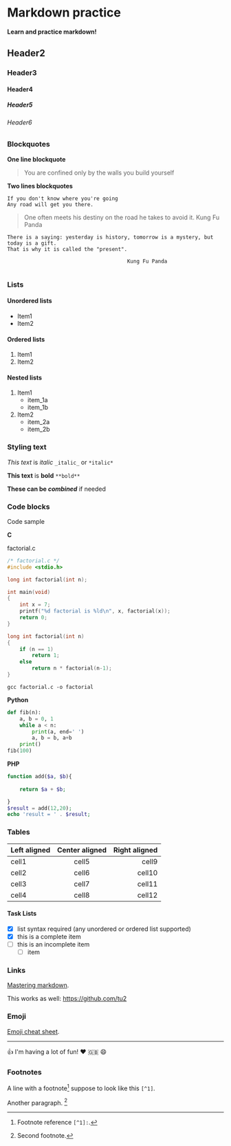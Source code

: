 # Markdown practice
<!-- markdown has comments!
     this is a comment -->

**Learn and practice markdown!**

## Header2
### Header3
#### Header4
##### Header5
###### Header6

### Blockquotes

**One line blockquote**

>You are confined only by the walls you build yourself

**Two lines blockquotes**

```
If you don't know where you're going
Any road will get you there.

```
>One often meets his destiny on the road he takes to avoid it. Kung Fu Panda

```
There is a saying: yesterday is history, tomorrow is a mystery, but today is a gift. 
That is why it is called the "present". 
								       
								       Kung Fu Panda
														
```

### Lists
#### Unordered lists

* Item1
* Item2

#### Ordered lists

1. Item1
2. Item2

#### Nested lists

1. Item1
	* item_1a
	* item_1b
2. Item2
	* item_2a
	* item_2b

### Styling text

_This text_ is *italic* `_italic_` or `*italic*`

**This text** is **bold** `**bold**`

**These can be _combined_** if needed

### Code blocks

Code sample

**C**

factorial.c
```c
/* factorial.c */
#include <stdio.h>

long int factorial(int n);

int main(void)
{	
    int x = 7;
    printf("%d factorial is %ld\n", x, factorial(x));
    return 0;
}

long int factorial(int n)
{
    if (n == 1)
        return 1;
    else
        return n * factorial(n-1);
}

```
```shell
gcc factorial.c -o factorial
```

**Python**

```python
def fib(n):
	a, b = 0, 1
	while a < n:
		print(a, end=' ')
		a, b = b, a+b
	print()
fib(100)

```
**PHP**

```php
function add($a, $b){
	
	return $a + $b;

}
$result = add(12,20);
echo 'result = ' . $result;

```
### Tables

| Left aligned | Center aligned | Right aligned |
| :----------- | :------------: | ------------: |
| cell1        | cell5          | cell9         |
| cell2        | cell6          | cell10        |
| cell3        | cell7          | cell11        |
| cell4        | cell8          | cell12        |


#### Task Lists

- [x] list syntax required (any unordered or ordered list supported)
- [x] this is a complete item
- [ ] this is an incomplete item
	- [ ] item 

### Links

[Mastering markdown](https://guides.github.com/features/mastering-markdown/).

This works as well: https://github.com/tu2

### Emoji

[Emoji cheat sheet](https://github.com/ikatyang/emoji-cheat-sheet/blob/master/README.md).

****

:thumbsup: I'm having a lot of fun! :heart: :uk: :smile:

### Footnotes

A line with a footnote[^1] suppose to look like this `[^1]`.

Another paragraph. [^note]

[^1]: Footnote reference `[^1]:`.
[^note]:
    Second footnote.

